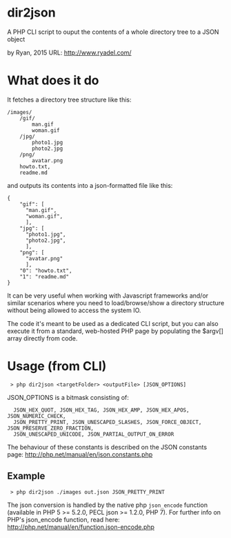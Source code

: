 # dir2json
A PHP CLI script to ouput the contents of a whole directory tree to a JSON object

by Ryan, 2015
URL: http://www.ryadel.com/

# What does it do
It fetches a directory tree structure like this:

```
/images/
    /gif/
        man.gif
        woman.gif
    /jpg/
        photo1.jpg
        photo2.jpg
    /png/
        avatar.png
    howto.txt,
    readme.md
```

and outputs its contents into a json-formatted file like this:

```
{
    "gif": [
      "man.gif",
      "woman.gif",
      ],
    "jpg": [
      "photo1.jpg",
      "photo2.jpg",
      ],
    "png": [
      "avatar.png"
      ],
    "0": "howto.txt",
    "1": "readme.md"
}
```

It can be very useful when working with Javascript frameworks and/or similar scenarios where you need to load/browse/show a directory structure without being allowed to access the system IO.

The code it's meant to be used as a dedicated CLI script, but you can also execute it from a standard, web-hosted PHP page by populating the $argv[] array directly from code.

# Usage (from CLI)
```
 > php dir2json <targetFolder> <outputFile> [JSON_OPTIONS]
```

JSON_OPTIONS is a bitmask consisting of:
```
  JSON_HEX_QUOT, JSON_HEX_TAG, JSON_HEX_AMP, JSON_HEX_APOS, JSON_NUMERIC_CHECK, 
  JSON_PRETTY_PRINT, JSON_UNESCAPED_SLASHES, JSON_FORCE_OBJECT, JSON_PRESERVE_ZERO_FRACTION, 
  JSON_UNESCAPED_UNICODE, JSON_PARTIAL_OUTPUT_ON_ERROR
```

The behaviour of these constants is described on the JSON constants page:
http://php.net/manual/en/json.constants.php

## Example
```
 > php dir2json ./images out.json JSON_PRETTY_PRINT
```

The json conversion is handled by the native php `json_encode` function (available in PHP 5 >= 5.2.0, PECL json >= 1.2.0, PHP 7). For further info on PHP's json_encode function, read here:
http://php.net/manual/en/function.json-encode.php

